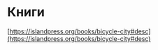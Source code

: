# Книги

[https://islandpress.org/books/bicycle-city#desc](https://islandpress.org/books/bicycle-city#desc)
